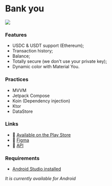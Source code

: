 # Bank you

![](https://i.imgur.com/KY7zpCp.jpeg)

### Features

- USDC & USDT support (Ethereum);
- Transaction history;
- Balance;
- Totally secure (we don't use your private key);
- Dynamic color with Material You.

### Practices
- MVVM
- Jetpack Compose
- Koin (Dependency injection)
- Ktor
- DataStore

### Links

- :robot: [Available on the Play Store](https://play.google.com/store/apps/details?id=com.cyberkaidev.bankyou)
- :art: [Figma](https://www.figma.com/design/SU1uqkeMdj3uvZr8c9nPMK/Bank-you?node-id=172-8930&t=5gCXOhRl3vU3XTnJ-1)
- :rocket: [API](https://github.com/cyberkaidev/wallet-you-api)

### Requirements

- [Android Studio installed](https://developer.android.com/studio)

_It is currently available for Android_
